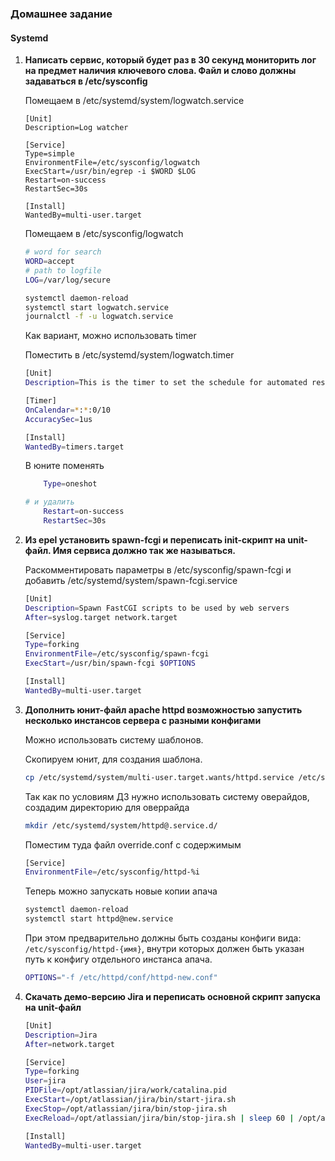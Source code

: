 ### Домашнее задание
#### Systemd

1. **Написать сервис, который будет раз в 30 секунд мониторить лог на предмет наличия ключевого слова. Файл и слово должны задаваться в /etc/sysconfig**

    Помещаем в /etc/systemd/system/logwatch.service
    
    ```
    [Unit]
    Description=Log watcher

    [Service]
    Type=simple
    EnvironmentFile=/etc/sysconfig/logwatch
    ExecStart=/usr/bin/egrep -i $WORD $LOG
    Restart=on-success
    RestartSec=30s
 
    [Install]
    WantedBy=multi-user.target
    ```
    Помещаем в /etc/sysconfig/logwatch
    ```bash
    # word for search
    WORD=accept
    # path to logfile
    LOG=/var/log/secure
    ```
    ```bash
    systemctl daemon-reload
    systemctl start logwatch.service
    journalctl -f -u logwatch.service 
    ```
    Как вариант, можно использовать timer
    
    Поместить в /etc/systemd/system/logwatch.timer
    ```bash
    [Unit]
    Description=This is the timer to set the schedule for automated restart of logwatch

    [Timer]
    OnCalendar=*:*:0/10
    AccuracySec=1us

    [Install]
    WantedBy=timers.target
    ```
    В юните поменять 
    ```bash
        Type=oneshot
    
    # и удалить
        Restart=on-success
        RestartSec=30s
    ```
2. **Из epel установить spawn-fcgi и переписать init-скрипт на unit-файл. Имя сервиса должно так же называться.**
    
    Раскомментировать параметры в /etc/sysconfig/spawn-fcgi и добавить /etc/systemd/system/spawn-fcgi.service

    ```bash
    [Unit]
    Description=Spawn FastCGI scripts to be used by web servers
    After=syslog.target network.target
    
    [Service]
    Type=forking
    EnvironmentFile=/etc/sysconfig/spawn-fcgi
    ExecStart=/usr/bin/spawn-fcgi $OPTIONS
    
    [Install]
    WantedBy=multi-user.target
    ```

3. **Дополнить юнит-файл apache httpd возможностью запустить несколько инстансов сервера с разными конфигами**

    Можно использовать систему шаблонов.
    
    Скопируем юнит, для создания шаблона.
    ```bash
    cp /etc/systemd/system/multi-user.target.wants/httpd.service /etc/systemd/system/httpd@.service
    ```
    Так как по условиям ДЗ нужно использовать систему оверайдов, создадим директорию для оверрайда   
    ```bash
    mkdir /etc/systemd/system/httpd@.service.d/
    ```
    Поместим туда файл override.conf c содержимым
    ```bash
    [Service]
    EnvironmentFile=/etc/sysconfig/httpd-%i
    ```
    Теперь можно запускать новые копии апача
    ```bash
    systemctl daemon-reload
    systemctl start httpd@new.service
    ```
    При этом предварительно должны быть созданы конфиги вида: ```/etc/sysconfig/httpd-{имя}```, внутри которых должен быть указан путь к конфигу отдельного инстанса апача.
     ```bash
     OPTIONS="-f /etc/httpd/conf/httpd-new.conf"
     ```  

4. **Скачать демо-версию Jira и переписать основной скрипт запуска на unit-файл**

    ```bash
    [Unit] 
    Description=Jira
    After=network.target
    
    [Service] 
    Type=forking
    User=jira
    PIDFile=/opt/atlassian/jira/work/catalina.pid
    ExecStart=/opt/atlassian/jira/bin/start-jira.sh
    ExecStop=/opt/atlassian/jira/bin/stop-jira.sh
    ExecReload=/opt/atlassian/jira/bin/stop-jira.sh | sleep 60 | /opt/atlassian/jira/bin/start-jira.sh
    
    [Install] 
    WantedBy=multi-user.target 
    ```
